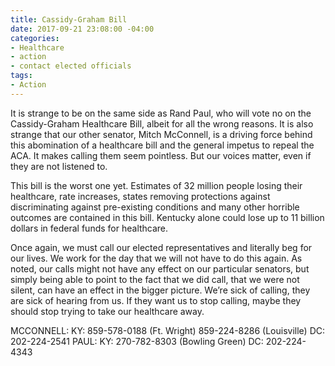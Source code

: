 ```yaml
---
title: Cassidy-Graham Bill
date: 2017-09-21 23:08:00 -04:00
categories:
- Healthcare
- action
- contact elected officials
tags:
- Action
---
```


It is strange to be on the same side as Rand Paul, who will vote no on the Cassidy-Graham Healthcare Bill, albeit for all the wrong reasons. It is also strange that our other senator, Mitch McConnell, is a driving force behind this abomination of a healthcare bill and the general impetus to repeal the ACA. It makes calling them seem pointless. But our voices matter, even if they are not listened to. 

This bill is the worst one yet. Estimates of 32 million people losing their healthcare, rate increases, states removing protections against discriminating against pre-existing conditions and many other horrible outcomes are contained in this bill. Kentucky alone could lose up to 11 billion dollars in federal funds for healthcare. 

Once again, we must call our elected representatives and literally beg for our lives. We work for the day that we will not have to do this again. As noted, our calls might not have any effect on our particular senators, but simply being able to point to the fact that we did call, that we were not silent, can have an effect in the bigger picture. We’re sick of calling, they are sick of hearing from us. If they want us to stop calling, maybe they should stop trying to take our healthcare away.

MCCONNELL:  KY: 859-578-0188 (Ft. Wright) 859-224-8286 (Louisville) DC: 202-224-2541 
PAUL:  KY: 270-782-8303 (Bowling Green) DC: 202-224-4343
